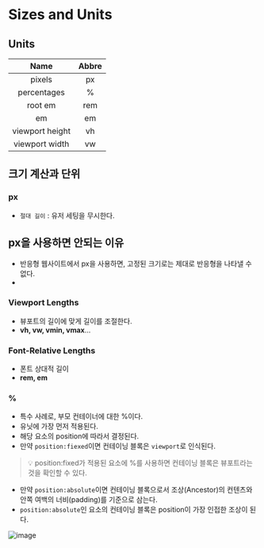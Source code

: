 # Sizes and Units

## Units

|Name|Abbre|
|:---:|:---:|
|pixels|px|
|percentages|%|
|root em|rem|
|em|em|
|viewport height|vh|
|viewport width|vw|

## 크기 계산과 단위

### px

- `절대 길이` : 유저 세팅을 무시한다.

## px을 사용하면 안되는 이유

- 반응형 웹사이트에서 px을 사용하면, 고정된 크기로는 제대로 반응형을 나타낼 수 없다.
- 
### Viewport Lengths

- 뷰포트의 길이에 맞게 길이를 조절한다.
- **vh, vw, vmin, vmax**...

### Font-Relative Lengths

- 폰트 상대적 길이
- **rem, em**

### %

- 특수 사례로, 부모 컨테이너에 대한 %이다.
- 유닛에 가장 먼저 적용된다.
- 해당 요소의 position에 따라서 결정된다.
- 만약 `position:fiexed`이면 컨테이닝 블록은 `viewport`로 인식된다.

> 💡 position:fixed가 적용된 요소에 %를 사용하면 컨테이닝 블록은 뷰포트라는 것을 확인할 수 있다.

- 만약 `position:absolute`이면 컨테이닝 블록으로서 조상(Ancestor)의 컨텐츠와 안쪽 여백의 너비(padding)를 기준으로 삼는다.
- `position:absolute`인 요소의 컨테이닝 블록은 position이 가장 인접한 조상이 된다.

![image](https://github.com/ash9river/Resposive-Desgin/assets/121378532/de2ada0b-bcd2-42f0-be51-4c223d7413a2)







